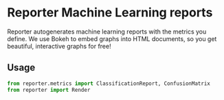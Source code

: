 # Reporter Machine Learning reports
Reporter autogenerates machine learning reports with the metrics you define.
We use Bokeh to embed graphs into HTML documents, so you get beautiful, interactive graphs for free!

## Usage
```python
from reporter.metrics import ClassificationReport, ConfusionMatrix
from reporter import Render
```
